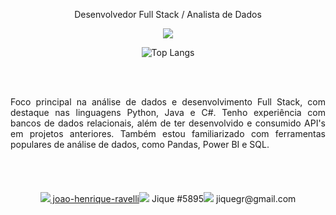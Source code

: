 <p align="center">Desenvolvedor Full Stack / Analista de Dados</p>

<p align="center">
  <a href="https://skillicons.dev">
    <img src="https://skillicons.dev/icons?i=py,java,c,opencv,django,html,css,dotnet,mysql" />
  </a>
</p>

<div align="center">
    <img src="https://github-readme-stats.vercel.app/api/top-langs/?username=JiqueGR&layout=compact" alt="Top Langs">
</div>

<br><br>
<p style="text-align: justify; margin-bottom: 20px;">
Foco principal na análise de dados e desenvolvimento Full Stack, com destaque nas linguagens Python, Java e C#. Tenho experiência com bancos de dados relacionais, além de ter desenvolvido e consumido API's em projetos anteriores. Também estou familiarizado com ferramentas populares de análise de dados, como Pandas, Power BI e SQL. 
</p><br><br>

<p align="center">
 <section style="
    display: flex;
    justify-content: center; 
    align-items: center;">
    <a href="https://www.linkedin.com/in/joao-henrique-ravelli/">
      <img src="https://skillicons.dev/icons?i=linkedin" /> joao-henrique-ravelli
    </a> 
    <a>
      <img src="https://skillicons.dev/icons?i=discord" /> Jique #5895
    </a>
    <a>
      <img src="https://skillicons.dev/icons?i=gmail" /> jiquegr@gmail.com
    </a>
 </section>
</p>


